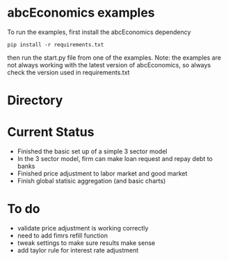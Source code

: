 # abcEconomics examples

To run the examples, first install the abcEconomics dependency
```
pip install -r requirements.txt
```
then run the start.py file from one of the examples.
Note: the examples are not always working with the latest
version of abcEconomics, so always check the version used
in requirements.txt

# Directory

# Current Status
- Finished the basic set up of a simple 3 sector model 
- In the 3 sector model, firm can make loan request and repay debt to banks 
- Finished price adjustment to labor market and good market 
- Finish global statisic aggregation (and basic charts)

# To do 
- validate price adjustment is working correctly 
- need to add fimrs refill function
- tweak settings to make sure results make sense
- add taylor rule for interest rate adjustment 
